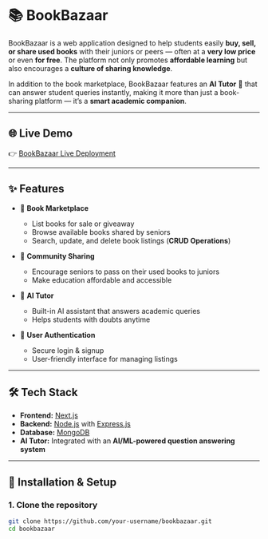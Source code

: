 # 📚 BookBazaar  

BookBazaar is a web application designed to help students easily **buy, sell, or share used books** with their juniors or peers — often at a **very low price** or even **for free**. The platform not only promotes **affordable learning** but also encourages a **culture of sharing knowledge**.  

In addition to the book marketplace, BookBazaar features an **AI Tutor** 🤖 that can answer student queries instantly, making it more than just a book-sharing platform — it’s a **smart academic companion**.  

---

## 🌐 Live Demo  

👉 [BookBazaar Live Deployment](https://book-bazaar-frontend-lilac.vercel.app/)  

---

## ✨ Features  

- 📖 **Book Marketplace**  
  - List books for sale or giveaway  
  - Browse available books shared by seniors  
  - Search, update, and delete book listings (**CRUD Operations**)  

- 🤝 **Community Sharing**  
  - Encourage seniors to pass on their used books to juniors  
  - Make education affordable and accessible  

- 🤖 **AI Tutor**  
  - Built-in AI assistant that answers academic queries  
  - Helps students with doubts anytime  

- 🔐 **User Authentication**  
  - Secure login & signup  
  - User-friendly interface for managing listings  

---

## 🛠️ Tech Stack  

- **Frontend:** [Next.js](https://nextjs.org/)  
- **Backend:** [Node.js](https://nodejs.org/) with [Express.js](https://expressjs.com/)  
- **Database:** [MongoDB](https://www.mongodb.com/)  
- **AI Tutor:** Integrated with an **AI/ML-powered question answering system**  

---

## 🚀 Installation & Setup  

### 1. Clone the repository  
```bash
git clone https://github.com/your-username/bookbazaar.git
cd bookbazaar

